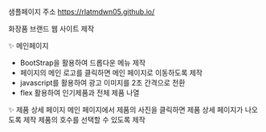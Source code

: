 샘플페이지 주소
https://rlatmdwn05.github.io/

화장품 브랜드 웹 사이트 제작

✨ 메인페이지
- BootStrap을 활용하여 드롭다운 메뉴 제작
- 페이지의 메인 로고를 클릭하면 메인 페이지로 이동하도록 제작
- javascript를 활용하여 광고 이미지를 2초 간격으로 전환
- flex 활용하여 인기제품과 전체 제품 나열

✨ 제품 상세 페이지
메인 페이지에서 제품의 사진을 클릭하면 제품 상세 페이지가 나오도록 제작
제품의 호수를 선택할 수 있도록 제작
